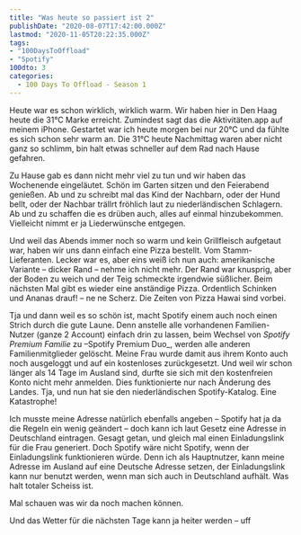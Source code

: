 ```yaml
---
title: "Was heute so passiert ist 2"
publishDate: "2020-08-07T17:42:00.000Z"
lastmod: "2020-11-05T20:22:35.000Z"
tags: 
- "100DaysToOffload"
- "Spotify"
100dto: 3
categories:
  - 100 Days To Offload - Season 1
---
```


Heute war es schon wirklich, wirklich warm. Wir haben hier in Den Haag heute die 31°C Marke erreicht. Zumindest sagt das die Aktivitäten.app auf meinem iPhone. Gestartet war ich heute morgen bei nur 20°C und da fühlte es sich schon sehr warm an. Die 31°C heute Nachmittag waren aber nicht ganz so schlimm, bin halt etwas schneller auf dem Rad nach Hause gefahren.

Zu Hause gab es dann nicht mehr viel zu tun und wir haben das Wochenende eingeläutet. Schön im Garten sitzen und den Feierabend genießen. Ab und zu schreibt mal das Kind der Nachbarn, oder der Hund bellt, oder der Nachbar trällrt fröhlich laut zu niederländischen Schlagern. Ab und zu schaffen die es drüben auch, alles auf einmal hinzubekommen. Vielleicht nimmt er ja Liederwünsche entgegen.

Und weil das Abends immer noch so warm und kein Grillfleisch aufgetaut war, haben wir uns dann einfach eine Pizza bestellt. Vom Stamm-Lieferanten. Lecker war es, aber eins weiß ich nun auch: amerikanische Variante – dicker Rand – nehme ich nicht mehr. Der Rand war knusprig, aber der Boden zu weich und der Teig schmeckte irgendwie süßlicher. Beim nächsten Mal gibt es wieder eine anständige Pizza. Ordentlich Schinken und Ananas drauf! – ne ne Scherz. Die Zeiten von Pizza Hawai sind vorbei.

Tja und dann weil es so schön ist, macht Spotify einem auch noch einen Strich durch die gute Laune. Denn anstelle alle vorhandenen Familien-Nutzer (ganze 2 Account) einfach drin zu lassen, beim Wechsel von *Spotify Premium Familie* zu –Spotify Premium Duo_, werden alle anderen Familienmitglieder gelöscht. Meine Frau wurde damit aus ihrem Konto auch noch ausgeloggt und auf ein kostenloses zurückgesetzt. Und weil wir schon länger als 14 Tage im Ausland sind, durfte sie sich mit den kostenfreien Konto nicht mehr anmelden. Dies funktionierte nur nach Änderung des Landes. Tja, und nun hat sie den niederländischen Spotify-Katalog. Eine Katastrophe!

Ich musste meine Adresse natürlich ebenfalls angeben – Spotify hat ja da die Regeln ein wenig geändert – doch kann ich laut Gesetz eine Adresse in Deutschland eintragen. Gesagt getan, und gleich mal einen Einladungslink für die Frau generiert. Doch Spotify wäre nicht Spotify, wenn der Einladungslink funktionieren würde. Denn ich als Hauptnutzer, kann meine Adresse im Ausland auf eine Deutsche Adresse setzen, der Einladungslink kann nur benutzt werden, wenn man sich auch in Deutschland aufhält. Was halt totaler Scheiss ist.

Mal schauen was wir da noch machen können.

Und das Wetter für die nächsten Tage kann ja heiter werden – uff
